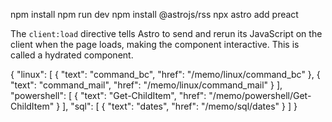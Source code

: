 npm install
npm run dev
npm install @astrojs/rss
npx astro add preact


The `client:load` directive tells Astro to send and rerun its JavaScript on the client when the page loads, making the component interactive. This is called a hydrated component.

{
  "linux": [
    {
      "text": "command_bc",
      "href": "/memo/linux/command_bc"
    },
    {
      "text": "command_mail",
      "href": "/memo/linux/command_mail"
    }
  ],
  "powershell": [
    {
      "text": "Get-ChildItem",
      "href": "/memo/powershell/Get-ChildItem"
    }
  ],
  "sql": [
    {
      "text": "dates",
      "href": "/memo/sql/dates"
    }
  ]
}